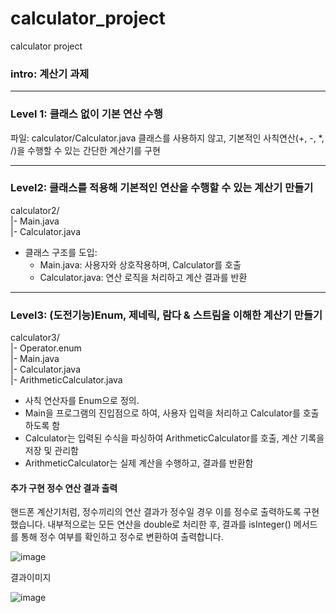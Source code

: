 # calculator_project
calculator project 


### intro:  계산기 과제

<hr/>

### Level 1: 클래스 없이 기본 연산 수행
파일: calculator/Calculator.java
클래스를 사용하지 않고, 기본적인 사칙연산(+, -, *, /)을 수행할 수 있는 간단한 계산기를 구현

<hr/>

### Level2: 클래스를 적용해 기본적인 연산을 수행할 수 있는 계산기 만들기
calculator2/<br/>
  |- Main.java<br/>
  |- Calculator.java<br/>

- 클래스 구조를 도입:
  - Main.java: 사용자와 상호작용하며, Calculator를 호출
  - Calculator.java: 연산 로직을 처리하고 계산 결과를 반환

<hr/>

### Level3: (도전기능)Enum, 제네릭, 람다 & 스트림을 이해한 계산기 만들기
calculator3/<br/>
  |- Operator.enum<br/>
  |- Main.java<br/>
  |- Calculator.java<br/>
  |- ArithmeticCalculator.java<br/>

- 사칙 연산자를 Enum으로 정의.
- Main을 프로그램의 진입점으로 하여, 사용자 입력을 처리하고 Calculator를 호출하도록 함
- Calculator는 입력된 수식을 파싱하여 ArithmeticCalculator를 호출, 계산 기록을 저장 및 관리함
- ArithmeticCalculator는 실제 계산을 수행하고, 결과를 반환함

#### 추가 구현  정수 연산 결과 출력

핸드폰 계산기처럼, 정수끼리의 연산 결과가 정수일 경우 이를 정수로 출력하도록 구현했습니다.
내부적으로는 모든 연산을 double로 처리한 후, 결과를 isInteger() 메서드를 통해 정수 여부를 확인하고 정수로 변환하여 출력합니다.


![image](https://github.com/user-attachments/assets/cee39702-8288-4cb1-a495-2feffb3ebdf8)

결과이미지

![image](https://github.com/user-attachments/assets/cbf99fda-ffea-43fd-bf43-39b0eddf66ea)
